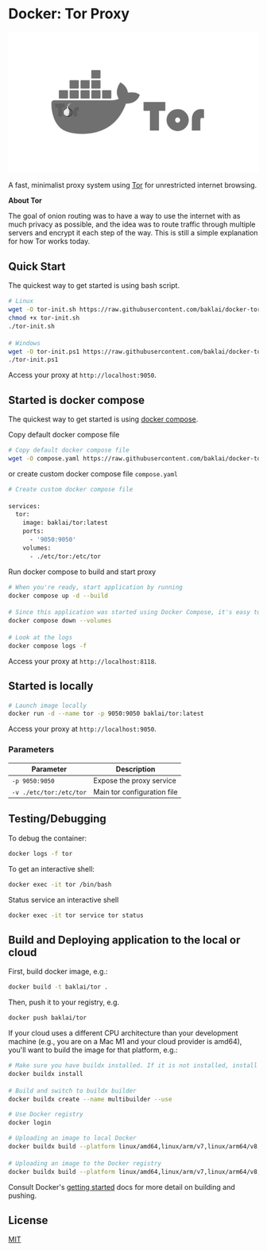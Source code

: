# Docker: Tor Proxy

![Docker Tor Proxy](https://raw.githubusercontent.com/baklai/docker-tor/main/preview.png)

A fast, minimalist proxy system using [Tor](https://www.torproject.org) for unrestricted internet browsing.

**About Tor**

The goal of onion routing was to have a way to use the internet with as much privacy as possible, and the idea was to route traffic through multiple servers and encrypt it each step of the way. This is still a simple explanation for how Tor works today.

## Quick Start

The quickest way to get started is using bash script.

```bash
# Linux
wget -O tor-init.sh https://raw.githubusercontent.com/baklai/docker-tor/main/tor-init.sh
chmod +x tor-init.sh
./tor-init.sh

# Windows
wget -O tor-init.ps1 https://raw.githubusercontent.com/baklai/docker-tor/main/tor-init.ps1
./tor-init.ps1
```

Access your proxy at `http://localhost:9050`.

## Started is docker compose

The quickest way to get started is using [docker compose](https://docs.docker.com/compose/).

Copy default docker compose file

```bash
# Copy default docker compose file
wget -O compose.yaml https://raw.githubusercontent.com/baklai/docker-tor/main/compose.yaml
```

or create custom docker compose file `compose.yaml`

```bash
# Create custom docker compose file

services:
  tor:
    image: baklai/tor:latest
    ports:
      - '9050:9050'
    volumes:
      - ./etc/tor:/etc/tor
```

Run docker compose to build and start proxy

```bash
# When you're ready, start application by running
docker compose up -d --build

# Since this application was started using Docker Compose, it's easy to tear it all down when you're done.
docker compose down --volumes

# Look at the logs
docker compose logs -f
```

Access your proxy at `http://localhost:8118`.

## Started is locally

```bash
# Launch image locally
docker run -d --name tor -p 9050:9050 baklai/tor:latest
```

Access your proxy at `http://localhost:9050`.

### Parameters

| Parameter               | Description                 |
| ----------------------- | --------------------------- |
| `-p 9050:9050`          | Expose the proxy service    |
| `-v ./etc/tor:/etc/tor` | Main tor configuration file |

## Testing/Debugging

To debug the container:

```bash
docker logs -f tor
```

To get an interactive shell:

```bash
docker exec -it tor /bin/bash
```

Status service an interactive shell

```bash
docker exec -it tor service tor status
```

## Build and Deploying application to the local or cloud

First, build docker image, e.g.:

```bash
docker build -t baklai/tor .
```

Then, push it to your registry, e.g.

```bash
docker push baklai/tor
```

If your cloud uses a different CPU architecture than your development
machine (e.g., you are on a Mac M1 and your cloud provider is amd64),
you'll want to build the image for that platform, e.g.:

```bash
# Make sure you have buildx installed. If it is not installed, install it as follows
docker buildx install

# Build and switch to buildx builder
docker buildx create --name multibuilder --use
```

```bash
# Use Docker registry
docker login
```

```bash
# Uploading an image to local Docker
docker buildx build --platform linux/amd64,linux/arm/v7,linux/arm64/v8,linux/ppc64le,linux/s390x -t baklai/tor --load .

# Uploading an image to the Docker registry
docker buildx build --platform linux/amd64,linux/arm/v7,linux/arm64/v8,linux/ppc64le,linux/s390x -t baklai/tor --push .
```

Consult Docker's [getting started](https://docs.docker.com/go/get-started-sharing/)
docs for more detail on building and pushing.

## License

[MIT](LICENSE)
